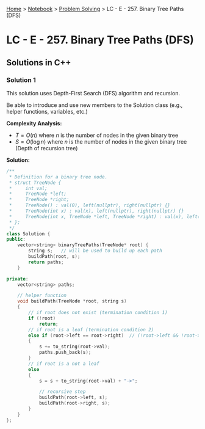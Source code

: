 <a href="../../">Home</a> > <a href="../notebook">Notebook</a> > <a href="./">Problem Solving</a> > LC - E - 257. Binary Tree Paths (DFS)

# LC - E - 257. Binary Tree Paths (DFS)



## Solutions in C++

### Solution 1

This solution uses Depth-First Search (DFS) algorithm and recursion.

Be able to introduce and use new members to the Solution class (e.g., helper functions, variables, etc.)

**Complexity Analysis:**

*  $T = O(n)$ where $n$ is the number of nodes in the given binary tree    
*  $S = O(\log n)$ where $n$ is the number of nodes in the given binary tree (Depth of recursion tree)

**Solution:**

```cpp
/**
 * Definition for a binary tree node.
 * struct TreeNode {
 *     int val;
 *     TreeNode *left;
 *     TreeNode *right;
 *     TreeNode() : val(0), left(nullptr), right(nullptr) {}
 *     TreeNode(int x) : val(x), left(nullptr), right(nullptr) {}
 *     TreeNode(int x, TreeNode *left, TreeNode *right) : val(x), left(left), right(right) {}
 * };
 */
class Solution {
public:
    vector<string> binaryTreePaths(TreeNode* root) {
        string s;   // will be used to build up each path
        buildPath(root, s);
        return paths;
    }

private: 
    vector<string> paths;

    // helper function
    void buildPath(TreeNode *root, string s)
    {
        // if root does not exist (termination condition 1)
        if (!root)
            return;
        // if root is a leaf (termination condition 2)
        else if (root->left == root->right)  // (!root->left && !root->right)
        {
            s += to_string(root->val);
            paths.push_back(s);
        }
        // if root is a not a leaf 
        else
        {
            s = s + to_string(root->val) + "->";

            // recursive step
            buildPath(root->left, s);
            buildPath(root->right, s);
        }
    }
};
```

